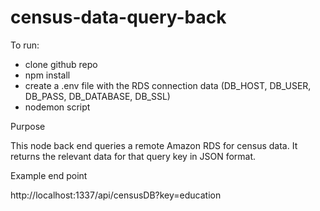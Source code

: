 # census-data-query-back

To run:

- clone github repo
- npm install
- create a .env file with the RDS connection data
(DB_HOST,
DB_USER,
DB_PASS,
DB_DATABASE,
DB_SSL)
- nodemon script


Purpose

This node back end queries a remote Amazon RDS for census data. It returns the relevant data for that query key in JSON format.

Example end point

http://localhost:1337/api/censusDB?key=education
